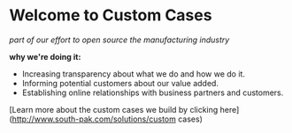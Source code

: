 Welcome to Custom Cases
==================================
_part of our effort to open source the manufacturing industry_

**why we're doing it:**

- Increasing transparency about what we do and how we do it.
- Informing potential customers about our value added.
- Establishing online relationships with business partners and customers.

[Learn more about the custom cases we build by clicking here](http://www.south-pak.com/solutions/custom cases)